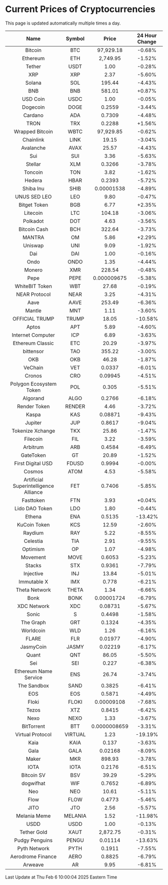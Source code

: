 # Current Prices of Cryptocurrencies
This page is updated automatically multiple times a day.

| Name | Symbol | Price | 24 Hour Change |
| :---: |:---:| :---: | :---: |
| Bitcoin | BTC | 97,929.18 | -0.68% |
| Ethereum | ETH | 2,749.95 | -1.52% |
| Tether | USDT | 1.00 | -0.28% |
| XRP | XRP | 2.37 | -5.60% |
| Solana | SOL | 195.44 | -4.43% |
| BNB | BNB | 581.01 | +0.87% |
| USD Coin | USDC | 1.00 | -0.05% |
| Dogecoin | DOGE | 0.2559 | -3.44% |
| Cardano | ADA | 0.7309 | -4.48% |
| TRON | TRX | 0.2288 | +1.56% |
| Wrapped Bitcoin | WBTC | 97,929.85 | -0.62% |
| Chainlink | LINK | 19.15 | -3.04% |
| Avalanche | AVAX | 25.57 | -4.43% |
| Sui | SUI | 3.36 | -5.63% |
| Stellar | XLM | 0.3266 | -3.78% |
| Toncoin | TON | 3.82 | -1.62% |
| Hedera | HBAR | 0.2393 | -5.72% |
| Shiba Inu | SHIB | 0.00001538 | -4.89% |
| UNUS SED LEO | LEO | 9.80 | -0.47% |
| Bitget Token | BGB | 6.77 | +2.35% |
| Litecoin | LTC | 104.18 | -3.06% |
| Polkadot | DOT | 4.63 | -3.56% |
| Bitcoin Cash | BCH | 322.64 | -3.73% |
| MANTRA | OM | 5.86 | +2.29% |
| Uniswap | UNI | 9.09 | -1.92% |
| Dai | DAI | 1.00 | -0.16% |
| Ondo | ONDO | 1.35 | -4.44% |
| Monero | XMR | 228.54 | -0.48% |
| Pepe | PEPE | 0.000009675 | -5.38% |
| WhiteBIT Token | WBT | 27.68 | -0.19% |
| NEAR Protocol | NEAR | 3.25 | -4.31% |
| Aave | AAVE | 253.49 | -6.36% |
| Mantle | MNT | 1.11 | -3.60% |
| OFFICIAL TRUMP | TRUMP | 18.05 | -10.58% |
| Aptos | APT | 5.89 | -4.60% |
| Internet Computer | ICP | 6.89 | -3.63% |
| Ethereum Classic | ETC | 20.29 | -3.97% |
| bittensor | TAO | 355.22 | -3.00% |
| OKB | OKB | 46.28 | -1.87% |
| VeChain | VET | 0.0337 | -6.01% |
| Cronos | CRO | 0.09945 | -4.51% |
| Polygon Ecosystem Token | POL | 0.305 | -5.51% |
| Algorand | ALGO | 0.2766 | -6.18% |
| Render Token | RENDER | 4.46 | -3.72% |
| Kaspa | KAS | 0.08871 | -9.43% |
| Jupiter | JUP | 0.8617 | -9.04% |
| Tokenize Xchange | TKX | 25.86 | -1.47% |
| Filecoin | FIL | 3.22 | -3.59% |
| Arbitrum | ARB | 0.4584 | -6.49% |
| GateToken | GT | 20.89 | -1.52% |
| First Digital USD | FDUSD | 0.9994 | -0.00% |
| Cosmos | ATOM | 4.53 | -5.58% |
| Artificial Superintelligence Alliance | FET | 0.7406 | -5.85% |
| Fasttoken | FTN | 3.93 | +0.04% |
| Lido DAO Token | LDO | 1.80 | -0.44% |
| Ethena | ENA | 0.5135 | -13.42% |
| KuCoin Token | KCS | 12.59 | -2.60% |
| Raydium | RAY | 5.22 | -8.55% |
| Celestia | TIA | 2.91 | -9.55% |
| Optimism | OP | 1.07 | -4.98% |
| Movement | MOVE | 0.6053 | -5.23% |
| Stacks | STX | 0.9361 | -7.79% |
| Injective | INJ | 13.84 | -5.01% |
| Immutable X | IMX | 0.778 | -6.21% |
| Theta Network | THETA | 1.34 | -6.66% |
| Bonk | BONK | 0.00001724 | -6.79% |
| XDC Network | XDC | 0.08731 | -5.67% |
| Sonic | S | 0.4498 | -1.58% |
| The Graph | GRT | 0.1324 | -4.35% |
| Worldcoin | WLD | 1.26 | -6.16% |
| FLARE | FLR | 0.01977 | -4.90% |
| JasmyCoin | JASMY | 0.02219 | -6.17% |
| Quant | QNT | 86.05 | -5.50% |
| Sei | SEI | 0.227 | -6.38% |
| Ethereum Name Service | ENS | 26.74 | -3.74% |
| The Sandbox | SAND | 0.3825 | -6.41% |
| EOS | EOS | 0.5871 | -4.49% |
| Floki | FLOKI | 0.00009108 | -7.68% |
| Tezos | XTZ | 0.8415 | -6.42% |
| Nexo | NEXO | 1.33 | -3.67% |
| BitTorrent | BTT | 0.0000008659 | -3.31% |
| Virtual Protocol | VIRTUAL | 1.23 | -19.19% |
| Kaia | KAIA | 0.137 | -3.63% |
| Gala | GALA | 0.02168 | -8.09% |
| Maker | MKR | 898.93 | -3.78% |
| IOTA | IOTA | 0.2176 | -6.51% |
| Bitcoin SV | BSV | 39.29 | -5.29% |
| dogwifhat | WIF | 0.7652 | -6.89% |
| Neo | NEO | 10.61 | -5.11% |
| Flow | FLOW | 0.4773 | -5.46% |
| JITO | JTO | 2.56 | -5.57% |
| Melania Meme | MELANIA | 1.52 | -11.98% |
| USDD | USDD | 1.00 | -0.13% |
| Tether Gold | XAUT | 2,872.75 | -0.31% |
| Pudgy Penguins | PENGU | 0.01114 | -13.63% |
| Pyth Network | PYTH | 0.1911 | -7.55% |
| Aerodrome Finance | AERO | 0.8825 | -6.79% |
| Arweave | AR | 9.95 | -6.81% |

Last Update at Thu Feb  6 10:00:04 2025 Eastern Time